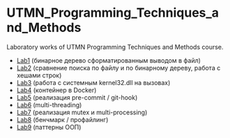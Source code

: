 # UTMN_Programming_Techniques_and_Methods
Laboratory works of UTMN Programming Techniques and Methods course.

- [Lab1](https://github.com/minichazer/UTMN_Programming_Techniques_and_Methods/tree/master/Lab1) (бинарное дерево сформатированным выводом в файл) 
- [Lab2](https://github.com/minichazer/UTMN_Programming_Techniques_and_Methods/tree/master/Lab2) (сравнение поиска по файлу и по бинарному дереву, работа с хешами строк)
- [Lab3](https://github.com/minichazer/UTMN_Programming_Techniques_and_Methods/tree/master/Lab3) (работа с системным kernel32.dll на вызовах)
- [Lab4](https://github.com/minichazer/UTMN_Programming_Techniques_and_Methods/tree/master/Lab4) (контейнер в Docker)
- [Lab5](https://github.com/minichazer/UTMN_Programming_Techniques_and_Methods/tree/master/Lab5) (реализация pre-commit / git-hook)
- [Lab6](https://github.com/minichazer/UTMN_Programming_Techniques_and_Methods/tree/master/Lab6) (multi-threading)
- [Lab7]() (реализация mutex и multi-processing)
- [Lab8](https://github.com/minichazer/UTMN_Programming_Techniques_and_Methods/tree/master/Lab8) (бенчмарк / профайлинг)
- [Lab9](https://github.com/minichazer/UTMN_Programming_Techniques_and_Methods/tree/master/Lab9) (паттерны ООП)
